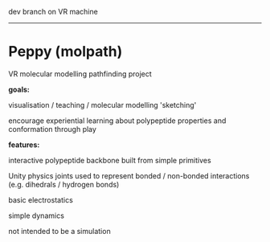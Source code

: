 dev branch on VR machine 

-------

# Peppy (molpath)

VR molecular modelling pathfinding project

<b>goals:</b>

visualisation / teaching / molecular modelling 'sketching' 

encourage experiential learning about polypeptide properties and conformation through play

<b>features:</b>

interactive polypeptide backbone built from simple primitives

Unity physics joints used to represent bonded / non-bonded interactions (e.g. dihedrals / hydrogen bonds)

basic electrostatics

simple dynamics

not intended to be a simulation

